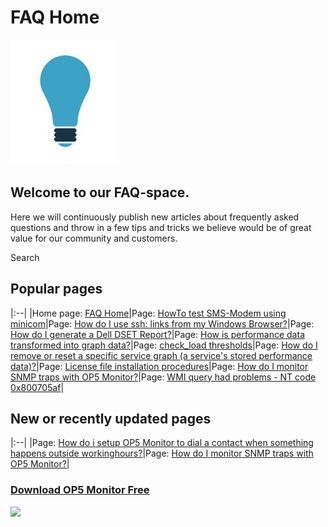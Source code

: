# FAQ Home

![](attachments/thumbnails/688465/11567152)

## Welcome to our FAQ-space.

Here we will continuously publish new articles about frequently asked questions and throw in a few tips and tricks we believe would be of great value for our community and customers.

Search

## Popular pages

|:--|
|Home page: [FAQ Home](/display/FAQ/FAQ+Home)|Page: [HowTo test SMS-Modem using minicom](/display/FAQ/HowTo+test+SMS-Modem+using+minicom)|Page: [How do I use ssh: links from my Windows Browser?](../FAQ/How_do_I_use_ssh_links_from_my_Windows_Browser_)|Page: [How do I generate a Dell DSET Report?](../FAQ/How_do_I_generate_a_Dell_DSET_Report_)|Page: [How is performance data transformed into graph data?](../FAQ/How_is_performance_data_transformed_into_graph_data_)|Page: [check\_load thresholds](/display/FAQ/check_load+thresholds)|Page: [How do I remove or reset a specific service graph (a service's stored performance data)?](../FAQ/How_do_I_remove_or_reset_a_specific_service_graph_a_service_s_stored_performance_data_)|Page: [License file installation procedures](/display/FAQ/License+file+installation+procedures)|Page: [How do I monitor SNMP traps with OP5 Monitor?](../FAQ/How_do_I_monitor_SNMP_traps_with_OP5_Monitor_)|Page: [WMI query had problems - NT code 0x800705af](/display/FAQ/WMI+query+had+problems+-+NT+code+0x800705af)|

## New or recently updated pages

|:--|
|Page: [How do i setup OP5 Monitor to dial a contact when something happens outside workinghours?](/pages/viewpage.action?pageId=688416)|Page: [How do I monitor SNMP traps with OP5 Monitor?](../FAQ/How_do_I_monitor_SNMP_traps_with_OP5_Monitor_)|

### [Download OP5 Monitor Free](https://www.op5.com/download-op5-monitor/)

[![](attachments/688465/16155433.png)](https://www.op5.com/download-op5-monitor/)
